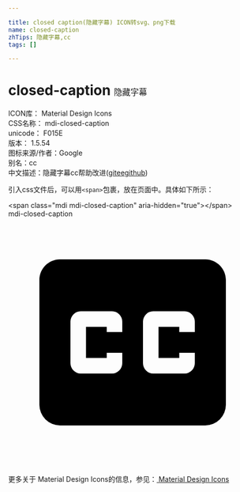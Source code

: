 ```yaml
---

title: closed caption(隐藏字幕) ICON转svg、png下载
name: closed-caption
zhTips: 隐藏字幕,cc
tags: []

---
```


# closed-caption  <small style="font-size: 60%;font-weight: 100">隐藏字幕</small>


<div class="detail-page">
<p>
<span>
ICON库：
<span class="badge-secondary badge">Material Design Icons</span> 
</span>
<br/>
<span>
CSS名称：
<span class="badge-secondary badge">mdi-closed-caption</span> 
</span>
<br/>
<span>
unicode：
<span class="badge-secondary badge">F015E</span> 
<copy-btn content='F015E' btn-title=""></copy-btn>
<copy-btn :content='String.fromCodePoint(parseInt("F015E", 16))' btn-title="复制U"></copy-btn>
</span>
<br/>
<span>
版本：
<span class="badge-secondary badge">1.5.54</span> 
</span>
<br/>
<span>图标来源/作者：<span class="badge-light badge">Google</span></span> 
<br/>
<span>别名：<span class="badge-light badge">cc</span></span><br/><span class="zh-detail">中文描述：<span class="badge-primary badge">隐藏字幕</span><span class="badge-primary badge">cc</span><span class="help-link"><span>帮助改进</span>(<a href="https://gitee.com/liuwave/icon-helper/edit/master/json/material/closed-caption.json" target="_blank" rel="noopener noreferrer">gitee</a><a href="https://github.com/liuwave/icon-helper/edit/master/json/material/closed-caption.json" target="_blank" rel="noopener noreferrer">github</a></span>)</span><br/>
</p>
</div>
<div class="alert alert-dark">
  <i class="mdi mdi-closed-caption mdi-48px"></i>
  <i class="mdi mdi-closed-caption mdi-36px"></i>
  <i class="mdi mdi-closed-caption mdi-24px"></i>
  <i class="mdi mdi-closed-caption mdi-18px"></i>
</div>
<div>
  <p>引入css文件后，可以用<code>&lt;span&gt;</code>包裹，放在页面中。具体如下所示：    
  </p>
  <div class="alert alert-primary" style="font-size: 14px">
    &lt;span class="mdi mdi-closed-caption" aria-hidden="true"&gt;&lt;/span&gt;
    <copy-btn content='<span class="mdi mdi-closed-caption" aria-hidden="true"></span>'></copy-btn>
  </div>
  <div class="alert alert-secondary">
    <i class="mdi mdi-closed-caption"
    style="font-size: 24px"
    aria-hidden="true"></i> mdi-closed-caption
    <copy-btn content="mdi-closed-caption" btn-title="复制图标名称"></copy-btn>
  </div>
</div>
<div id="svg" class="svg-wrap">
<svg xmlns="http://www.w3.org/2000/svg" viewBox="0 0 24 24"><path d="M18,11H16.5V10.5H14.5V13.5H16.5V13H18V14A1,1 0 0,1 17,15H14A1,1 0 0,1 13,14V10A1,1 0 0,1 14,9H17A1,1 0 0,1 18,10M11,11H9.5V10.5H7.5V13.5H9.5V13H11V14A1,1 0 0,1 10,15H7A1,1 0 0,1 6,14V10A1,1 0 0,1 7,9H10A1,1 0 0,1 11,10M19,4H5C3.89,4 3,4.89 3,6V18A2,2 0 0,0 5,20H19A2,2 0 0,0 21,18V6C21,4.89 20.1,4 19,4Z" /></svg>
</div>
<detail full-name='mdi-closed-caption'></detail>
    
<div><p>更多关于 Material Design Icons的信息，参见：<a target="_blank" href="https://iconhelper.cn/material.html"> Material Design Icons</a>
</p></div>
